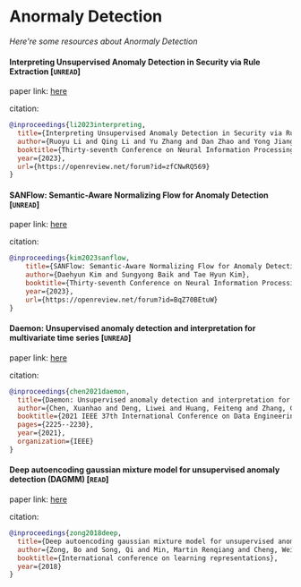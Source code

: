 # Anormaly Detection
*Here're some resources about Anormaly Detection*


#### Interpreting Unsupervised Anomaly Detection in Security via Rule Extraction [`UNREAD`]

paper link: [here](https://openreview.net/pdf?id=zfCNwRQ569)

citation:
```bibtex
@inproceedings{li2023interpreting,
  title={Interpreting Unsupervised Anomaly Detection in Security via Rule Extraction},
  author={Ruoyu Li and Qing Li and Yu Zhang and Dan Zhao and Yong Jiang and Yong Yang},
  booktitle={Thirty-seventh Conference on Neural Information Processing Systems},
  year={2023},
  url={https://openreview.net/forum?id=zfCNwRQ569}
}
```



#### SANFlow: Semantic-Aware Normalizing Flow for Anomaly Detection [`UNREAD`]

paper link: [here](https://openreview.net/pdf?id=BqZ70BEtuW)

citation:
```bibtex
@inproceedings{kim2023sanflow,
    title={SANFlow: Semantic-Aware Normalizing Flow for Anomaly Detection},
    author={Daehyun Kim and Sungyong Baik and Tae Hyun Kim},
    booktitle={Thirty-seventh Conference on Neural Information Processing Systems},
    year={2023},
    url={https://openreview.net/forum?id=BqZ70BEtuW}
}
```

#### Daemon: Unsupervised anomaly detection and interpretation for multivariate time series [`UNREAD`]

paper link: [here](https://ieeexplore.ieee.org/document/9458835)

citation:
```bibtex
@inproceedings{chen2021daemon,
  title={Daemon: Unsupervised anomaly detection and interpretation for multivariate time series},
  author={Chen, Xuanhao and Deng, Liwei and Huang, Feiteng and Zhang, Chengwei and Zhang, Zongquan and Zhao, Yan and Zheng, Kai},
  booktitle={2021 IEEE 37th International Conference on Data Engineering (ICDE)},
  pages={2225--2230},
  year={2021},
  organization={IEEE}
}
```


#### Deep autoencoding gaussian mixture model for unsupervised anomaly detection (DAGMM) [`READ`]

paper link: [here](https://www.researchgate.net/profile/Song-Qi-6/publication/328437435_TGNet_Learning_to_Rank_Nodes_in_Temporal_Graphs/links/5bd608004585150b2b8c7d62/TGNet-Learning-to-Rank-Nodes-in-Temporal-Graphs.pdf)

citation: 
```bibtex
@inproceedings{zong2018deep,
  title={Deep autoencoding gaussian mixture model for unsupervised anomaly detection},
  author={Zong, Bo and Song, Qi and Min, Martin Renqiang and Cheng, Wei and Lumezanu, Cristian and Cho, Daeki and Chen, Haifeng},
  booktitle={International conference on learning representations},
  year={2018}
}
```
    